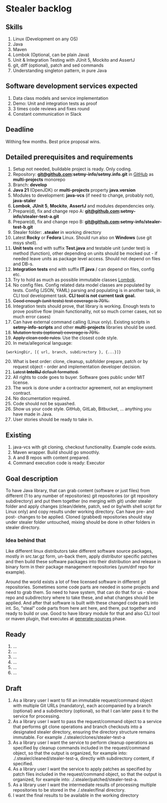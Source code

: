 # Stealer backlog

## Skills

1. Linux (Development on any OS)
2. Java
3. Maven
4. Lombok (Optional, can be plain Java)
5. Unit & Integration Testing with JUnit 5, Mockito and AssertJ
6. git, diff (optional), patch and sed commands
7. Understanding singleton pattern, in pure Java

## Software development services expected

1. Data class models and service implementation
2. Demo: Unit and integration tests as proof
3. 3 times code reviews and fixes round
4. Constant communication in Slack

## Deadline

Withing few months. Best price proposal wins.

## Detailed prerequisites and requirements

1. Setup not needed, buildable project is ready. Only coding.
2. Repository: **git@github.com:setmy-info/setmy.info.git** in [GitHub](https://github.com/setmy-info/setmy.info) as
   **multi-projects** monorepo
2. Branch: **develop**
3. **Java 21** (OpenJDK) or **multi-projects** property **java.version**
4. Modules to development: **java-vcs** (if need to change, probably not), **java-staler**
5. **Lombok**, **JUnit 5**, **Mockito**, **AssertJ** and modules dependencies only.
6. Prepare(d), fix and change repo A: **git@github.com:setmy-info/stealer-test-a.git**
7. Prepare(d), fix and change repo B: **git@github.com:setmy-info/stealer-test-b.git**
8. Stealer folder: **.stealer**  in working directory
9. Latest **Rocky** or **Fedora** Linux. Should run also on **Windows** (use git msys shell).
10. **Unit tests** end with suffix **Test.java** and testable unit (under test) is method (function), other depending on
    units should be mocked out - if needed leave units as package level access. Should not depend on files and DB-s.
11. **Integration tests** end with suffix **IT.java** / can depend on files, config etc.
12. Try to hold as much as possible immutable classes [Lombok](../../../../lombok.md).
13. No config files. Config related data model classes are populated by tests. Config (JSON, YAML) parsing and
    populating is in another task, in CLI tool development task. **CLI tool is not current task goal.**
14. ~~Good enough (unit tests) test coverage is 70%.~~
15. Integration tests should prove, that library is working. Enough tests to prove positive flow (main functionality,
    not so much corner cases, not so much error cases)
16. Can have external command calling (Linux only). Existing scripts in **setmy-info-scripts** and other
    **multi-projects** libraries should be used.
17. ~~Mutation tests (optional) coverage is 70%.~~
18. ~~Apply clean code rules.~~ Use the closest code style.
19. In meta/allegorical language:

```
{workingDir, [{ url, branch, subdirectory }, {...}]}
```

20. What is best order: clone, cleanup, subfolder prepare, patch or by request object - order and implementation
    developer decision.
21. ~~Latest **IntelliJ** default formatted.~~
22. All rights to code goes to buyer. Software goes public under MIT license.
23. The work is done under a contractor agreement, not an employment contract.
24. No documentation required.
25. Code should not be squashed.
26. Show us your code style. GitHub, GitLab, Bitbucket, ... anything you have made in Java.
27. User stories should be ready to take in.

## Existing

1. java-vcs with git cloning, checkout functionality. Example code exists.
2. Maven wrapper. Build should go smoothly.
3. A and B repos with content prepared.
4. Command execution code is ready: Executor

## Goal description

To have Java library, that can grab content (software or just files) from different (1 to any number of repositories)
git repositories (or git repository subdirectory) and put them together (no merging with git) under
stealer folder and apply changes (clean/delete, patch, sed or by/with shell script for Linux only) and copy results
under working directory. Can have pre- and post- changes to be applied. Cloned (grabbed) repositories should stay under
stealer folder untouched, mixing should be done in other folders in stealer directory.

### Idea behind that

Like different linux distributors take different software source packages, mostly in src.tar.gz form, un-back them,
apply distributor specific patches and then build these software packages into their distribution and release in binary
form in their package management repositories (yum/dnf repo for example).

Around the world exists a lot of free licensed software in different git repositories. Sometimes some code parts are
needed in some projects and need to grab them. So need to have system, that can do that for us - show repo and
subdirectory where to take these, and what changes should be applied. And after that software is built with these
changed code parts into int. So, "steal" code parts from here ant here, and there, put together and ready to build or
use. Good to have library module for that and also CLI tool or maven plugin, that executes at
[generate-sources](https://maven.apache.org/guides/introduction/introduction-to-the-lifecycle.html#default-lifecycle)
phase.

## Ready

1. ...
2. ...
3. ...
4. ...
5. ...
6. ...

## Draft

1. As a library user I want to fill an immutable request/command object with multiple Git URLs (mandatory), each
   accompanied by a branch (optional) and a subdirectory (optional), so that I can later pass it to the service for
   processing.
2. As a library user I want to pass the request/command object to a service that performs git clone operations and
   branch checkouts into a designated stealer directory, ensuring the directory
   structure remains immutable. For example ./.stealer/clones/stealer-test-a
3. As a library user I want the service to perform cleanup operations as specified by cleanup commands included in the
   request/command object, so that the output is organized, for example into: ./.stealer/cleaned/stealer-test-a,
   directly with subdirectory content, if specified.
4. As a library user I want the service to apply patches as specified by patch files included in the request/command
   object, so that the output is organized, for example into: ./.stealer/patched/stealer-test-a.
5. As a library user I want the intermediate results of processing multiple repositories to be stored in the
   ./.stealer/final directory.
6. I want the final results to be available in the working directory
